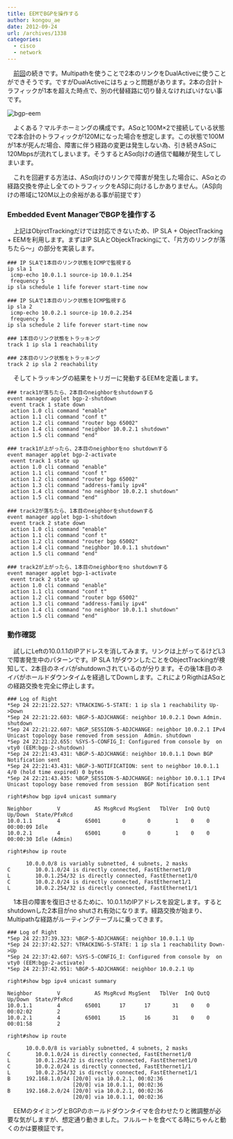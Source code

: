 ```yaml
---
title: EEMでBGPを操作する
author: kongou_ae
date: 2012-09-24
url: /archives/1338
categories:
  - cisco
  - network
---
```

　<a href="http://aimless.jp/blog/blog/archives/1326" title="BGP Multipath" target="_blank">前回</a>の続きです。Multipathを使うことで2本のリンクをDualActiveに使うことができそうです。ですがDualActiveにはちょっと問題があります。2本の合計トラフィックが1本を超えた時点で、別の代替経路に切り替えなければいけない事です。

![bgp-eem][1]

　よくある？マルチホーミングの構成です。ASαと100M×2で接続している状態で2本合計のトラフィックが120Mになった場合を想定します。この状態で100Mが1本が死んだ場合、障害に伴う経路の変更は発生しない為、引き続きASαに120Mbpsが流れてしまいます。そうするとASα向けの通信で輻輳が発生してしまいます。

　これを回避する方法は、ASα向けのリンクで障害が発生した場合に、ASαとの経路交換を停止し全てのトラフィックをASβに向けるしかありません。（ASβ向けの帯域に120M以上の余裕がある事が前提です）

### Embedded Event ManagerでBGPを操作する

　上記はObjrctTrackingだけでは対応できないため、IP SLA + ObjectTracking + EEMを利用します。まずはIP SLAとObjeckTrackingにて、「片方のリンクが落ちたら～」の部分を実装します。

<pre><code>### IP SLAで1本目のリンク状態をICMPで監視する
ip sla 1
 icmp-echo 10.0.1.1 source-ip 10.0.1.254
 frequency 5
ip sla schedule 1 life forever start-time now

### IP SLAで1本目のリンク状態をICMP監視する
ip sla 2
 icmp-echo 10.0.2.1 source-ip 10.0.2.254
 frequency 5
ip sla schedule 2 life forever start-time now

### 1本目のリンク状態をトラッキング
track 1 ip sla 1 reachability

### 2本目のリンク状態をトラッキング
track 2 ip sla 2 reachability
</code></pre>

　そしてトラッキングの結果をトリガーに発動するEEMを定義します。

<pre><code>### track1が落ちたら、2本目のneighborをshutdownする
event manager applet bgp-2-shutdown
 event track 1 state down
 action 1.0 cli command "enable"
 action 1.1 cli command "conf t"
 action 1.2 cli command "router bgp 65002"
 action 1.4 cli command "neighbor 10.0.2.1 shutdown"
 action 1.5 cli command "end"

### track1が上がったら、2本目のneighborをno shutdownする
event manager applet bgp-2-activate
 event track 1 state up
 action 1.0 cli command "enable"
 action 1.1 cli command "conf t"
 action 1.2 cli command "router bgp 65002"
 action 1.3 cli command "address-family ipv4"
 action 1.4 cli command "no neighbor 10.0.2.1 shutdown"
 action 1.5 cli command "end"

### track2が落ちたら、1本目のneighborをshutdownする
event manager applet bgp-1-shutdown
 event track 2 state down
 action 1.0 cli command "enable"
 action 1.1 cli command "conf t"
 action 1.2 cli command "router bgp 65002"
 action 1.4 cli command "neighbor 10.0.1.1 shutdown"
 action 1.5 cli command "end"

### track2が上がったら、1本目のneighborをno shutdownする
event manager applet bgp-1-activate
 event track 2 state up
 action 1.0 cli command "enable"
 action 1.1 cli command "conf t"
 action 1.2 cli command "router bgp 65002"
 action 1.3 cli command "address-family ipv4"
 action 1.4 cli command "no neighbor 10.0.1.1 shutdown"
 action 1.5 cli command "end"
</code></pre>

### 動作確認

　試しにLeftの10.0.1.1のIPアドレスを消してみます。リンクは上がってるけどL3で障害発生中のパターンです。IP SLA 1がダウンしたことをObjectTrackingが検知して、2本目のネイバがshutdownされているのが分ります。その後1本目のネイバがホールドダウンタイムを経過してDownします。これによりRigthはASαとの経路交換を完全に停止します。

<pre><code>### Log of Right
*Sep 24 22:21:22.527: %TRACKING-5-STATE: 1 ip sla 1 reachability Up-&gt;Down
*Sep 24 22:21:22.603: %BGP-5-ADJCHANGE: neighbor 10.0.2.1 Down Admin. shutdown
*Sep 24 22:21:22.607: %BGP_SESSION-5-ADJCHANGE: neighbor 10.0.2.1 IPv4 Unicast topology base removed from session  Admin. shutdown
*Sep 24 22:21:22.655: %SYS-5-CONFIG_I: Configured from console by  on vty0 (EEM:bgp-2-shutdown)
*Sep 24 22:21:43.431: %BGP-5-ADJCHANGE: neighbor 10.0.1.1 Down BGP Notification sent
*Sep 24 22:21:43.431: %BGP-3-NOTIFICATION: sent to neighbor 10.0.1.1 4/0 (hold time expired) 0 bytes 
*Sep 24 22:21:43.435: %BGP_SESSION-5-ADJCHANGE: neighbor 10.0.1.1 IPv4 Unicast topology base removed from session  BGP Notification sent

right#show bgp ipv4 unicast summary 

Neighbor        V           AS MsgRcvd MsgSent   TblVer  InQ OutQ Up/Down  State/PfxRcd
10.0.1.1        4        65001       0       0        1    0    0 00:00:09 Idle
10.0.2.1        4        65001       0       0        1    0    0 00:00:30 Idle (Admin)

right#show ip route

      10.0.0.0/8 is variably subnetted, 4 subnets, 2 masks
C        10.0.1.0/24 is directly connected, FastEthernet1/0
L        10.0.1.254/32 is directly connected, FastEthernet1/0
C        10.0.2.0/24 is directly connected, FastEthernet1/1
L        10.0.2.254/32 is directly connected, FastEthernet1/1
</code></pre>

　1本目の障害を復旧させるために、10.0.1.1のIPアドレスを設定します。するとshutdownした2本目がno shutされ有効になります。経路交換が始まり、Multipathな経路がルーティングテーブルに乗ってきます。

<pre><code>### Log of Right
*Sep 24 22:37:39.323: %BGP-5-ADJCHANGE: neighbor 10.0.1.1 Up 
*Sep 24 22:37:42.527: %TRACKING-5-STATE: 1 ip sla 1 reachability Down-&gt;Up
*Sep 24 22:37:42.607: %SYS-5-CONFIG_I: Configured from console by  on vty0 (EEM:bgp-2-activate)
*Sep 24 22:37:42.951: %BGP-5-ADJCHANGE: neighbor 10.0.2.1 Up 

right#show bgp ipv4 unicast summary 

Neighbor        V           AS MsgRcvd MsgSent   TblVer  InQ OutQ Up/Down  State/PfxRcd
10.0.1.1        4        65001      17      17       31    0    0 00:02:02        2
10.0.2.1        4        65001      15      16       31    0    0 00:01:58        2

right#show ip route

      10.0.0.0/8 is variably subnetted, 4 subnets, 2 masks
C        10.0.1.0/24 is directly connected, FastEthernet1/0
L        10.0.1.254/32 is directly connected, FastEthernet1/0
C        10.0.2.0/24 is directly connected, FastEthernet1/1
L        10.0.2.254/32 is directly connected, FastEthernet1/1
B     192.168.1.0/24 [20/0] via 10.0.2.1, 00:02:36
                     [20/0] via 10.0.1.1, 00:02:36
B     192.168.2.0/24 [20/0] via 10.0.2.1, 00:02:36
                     [20/0] via 10.0.1.1, 00:02:36
</code></pre>

　EEMのタイミングとBGPのホールドダウンタイマを合わせたりと微調整が必要な気がしますが、想定通り動きました。フルルートを食べてる時にちゃんと動くのかは要検証です。

 [1]: http://aimless.jp/blog/images/BGP-EEM.png
